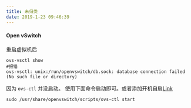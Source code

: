 ```yaml
---
title: 未归类
date: 2019-1-23 09:46:39
---
```


#### Open vSwitch

重启虚拟机后
```
ovs-vsctl show
#报错
ovs-vsctl: unix:/run/openvswitch/db.sock: database connection failed (No such file or directory)
```
因为 `ovs-ctl` 并没启动。
使用下面命令启动即可。或者添加开机自启<a href="https://stackoverflow.com/questions/28506053/open-vswitch-database-connection-failure-after-rebooting">Link</a>
```
sudo /usr/share/openvswitch/scripts/ovs-ctl start
```
